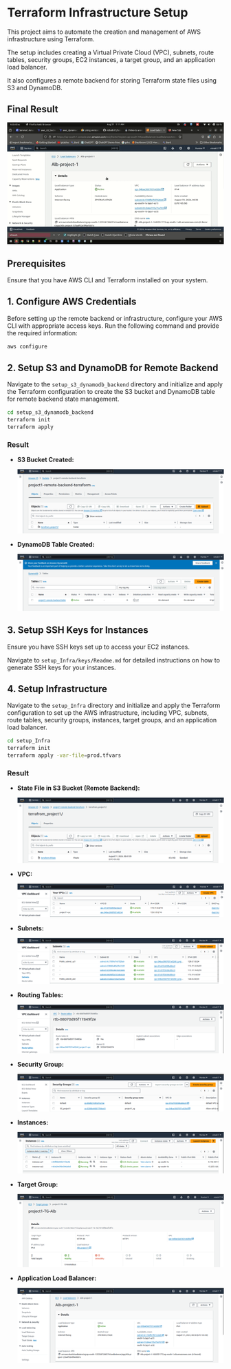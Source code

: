 # Terraform Infrastructure Setup

This project aims to automate the creation and management of AWS infrastructure using Terraform. 

The setup includes creating a Virtual Private Cloud (VPC), subnets, route tables, security groups, EC2 instances, a target group, and an application load balancer. 

It also configures a remote backend for storing Terraform state files using S3 and DynamoDB.

## Final Result

<div align="center">
    <img src="images/final.gif" alt="Infrastructure Overview">
</div>

## Prerequisites

Ensure that you have AWS CLI and Terraform installed on your system.

## 1. Configure AWS Credentials

Before setting up the remote backend or infrastructure, configure your AWS CLI with appropriate access keys. Run the following command and provide the required information:

```bash
aws configure
```

## 2. Setup S3 and DynamoDB for Remote Backend

Navigate to the `setup_s3_dynamodb_backend` directory and initialize and apply the Terraform configuration to create the S3 bucket and DynamoDB table for remote backend state management.

```bash
cd setup_s3_dynamodb_backend
terraform init
terraform apply
```

### Result

- **S3 Bucket Created:**

  ![S3 Bucket Creation](images/bucket_create.png)

- **DynamoDB Table Created:**

  ![DynamoDB Table Creation](images/create_table.png)

## 3. Setup SSH Keys for Instances

Ensure you have SSH keys set up to access your EC2 instances. 

Navigate to `setup_Infra/keys/Readme.md` for detailed instructions on how to generate SSH keys for your instances.


## 4. Setup Infrastructure

Navigate to the `setup_Infra` directory and initialize and apply the Terraform configuration to set up the AWS infrastructure, including VPC, subnets, route tables, security groups, instances, target groups, and an application load balancer.

```bash
cd setup_Infra
terraform init
terraform apply -var-file=prod.tfvars
```

### Result

- **State File in S3 Bucket (Remote Backend):**

  ![State File in S3 Bucket](images/state_file.png)

- **VPC:**

  ![VPC](images/vpc.png)

- **Subnets:**

  ![Subnets](images/subnets.png)

- **Routing Tables:**

  ![Routing Tables](images/rt.png)

- **Security Group:**

  ![Security Group](images/sg.png)

- **Instances:**

  ![Instances](images/instances.png)

- **Target Group:**

  ![Target Group](images/tg.png)

- **Application Load Balancer:**

  ![Application Load Balancer](images/alb.png)
